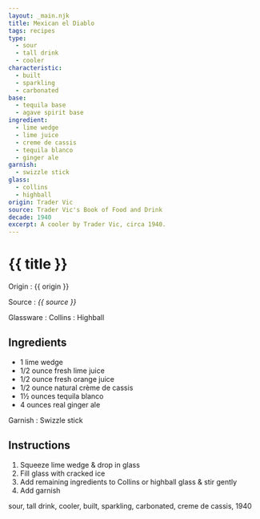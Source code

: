 ```yaml
---
layout: _main.njk
title: Mexican el Diablo
tags: recipes
type:
  - sour
  - tall drink
  - cooler
characteristic:
  - built
  - sparkling
  - carbonated
base:
  - tequila base
  - agave spirit base
ingredient:
  - lime wedge
  - lime juice
  - creme de cassis
  - tequila blanco
  - ginger ale
garnish:
  - swizzle stick
glass:
  - collins
  - highball
origin: Trader Vic
source: Trader Vic's Book of Food and Drink
decade: 1940
excerpt: A cooler by Trader Vic, circa 1940.
---
```


<!-- markdownlint-disable MD025 -->
# {{ title }}
<!-- markdownlint-enable MD025 -->

Origin
  : {{ origin }}

Source
  : <cite><span data-pagefind-filter="Source">{{ source }}</span></cite>

Glassware
  : <span data-pagefind-filter="Glassware">Collins</span>
  : <span data-pagefind-filter="Glassware">Highball</span>

## Ingredients

- 1 lime wedge
- 1/2 ounce fresh lime juice
- 1/2 ounce fresh orange juice
- 1/2 ounce natural crème de cassis
- 1&frac12; ounces tequila blanco
- 4 ounces real ginger ale

Garnish
  : <span data-pagefind-filter="Garnish">Swizzle stick</span>

## Instructions

1. Squeeze lime wedge & drop in glass
2. Fill glass with cracked ice
3. Add remaining ingredients to Collins or highball glass & stir gently
4. Add garnish

<div
  class="sr-only"
  data-cat[0]="Drink"
  data-type[0]="Sour"
  data-type[1]="Tall drink"
  data-type[2]="Cooler"
  data-char[0]="Built"
  data-char[1]="Sparkling"
  data-char[2]="Carbonated"
  data-base[0]="Tequila"
  data-base[1]="Agave spirits"
  data-ingredient[0]="Lime wedge"
  data-ingredient[1]="Lime juice"
  data-ingredient[2]="Crème de cassis"
  data-ingredient[3]="Tequila blanco"
  data-ingredient[4]="Ginger ale"
  data-origin[0]="Trader Vic"
  data-origin[1]="Victor Bergeron"
  data-decade[0]="1940"
  data-pagefind-filter="
    Category[data-cat[0]],
    Type[data-type[0]],
    Type[data-type[1]],
    Type[data-type[2]],
    Characteristic[data-char[0]],
    Characteristic[data-char[1]],
    Characteristic[data-char[2]],
    Base[data-base[0]],
    Base[data-base[1]],
    Ingredient[data-ingredient[0]],
    Ingredient[data-ingredient[1]],
    Ingredient[data-ingredient[2]],
    Ingredient[data-ingredient[3]],
    Ingredient[data-ingredient[4]],
    Origin[data-origin[0]],
    Origin[data-origin[1]],
    Decade[data-decade[0]]
  "
>
</div>

<div class="keywords" aria-hidden>sour, tall drink, cooler, built, sparkling, carbonated, creme de cassis, 1940</div>
